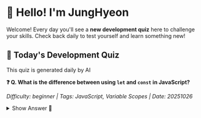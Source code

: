 # 👋 Hello! I'm JungHyeon

Welcome! Every day you'll see a **new development quiz** here to challenge your skills.
Check back daily to test yourself and learn something new!

## 🧩 Today's Development Quiz

This quiz is generated daily by AI

<!--START_SECTION:quiz-->

**❓ Q. What is the difference between using `let` and `const` in JavaScript?**

_Difficulty: beginner | Tags: JavaScript, Variable Scopes | Date: 20251026_

<details>
<summary>Show Answer 👀</summary>

Both `let` and `const` are used to declare variables, but with different scopes. `let` allows reassignment of variable values within its scope (block-level), whereas `const` also creates a block-scoped variable but is used for declaring constants; once assigned, the value cannot be reassigned.

</details>
<!--END_SECTION:quiz-->
